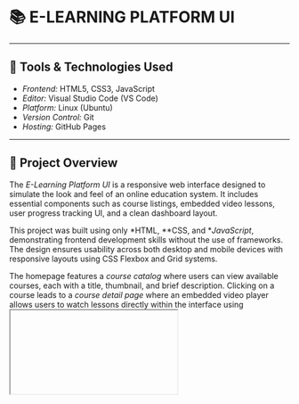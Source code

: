 # 📚 E-LEARNING PLATFORM UI

---

## 🧰 Tools & Technologies Used

- *Frontend:* HTML5, CSS3, JavaScript  
- *Editor:* Visual Studio Code (VS Code)  
- *Platform:* Linux (Ubuntu)  
- *Version Control:* Git  
- *Hosting:* GitHub Pages

---

## 📝 Project Overview

The *E-Learning Platform UI* is a responsive web interface designed to simulate the look and feel of an online education system. It includes essential components such as course listings, embedded video lessons, user progress tracking UI, and a clean dashboard layout.

This project was built using only *HTML, **CSS, and **JavaScript*, demonstrating frontend development skills without the use of frameworks. The design ensures usability across both desktop and mobile devices with responsive layouts using CSS Flexbox and Grid systems.

The homepage features a *course catalog* where users can view available courses, each with a title, thumbnail, and brief description. Clicking on a course leads to a *course detail page* where an embedded video player allows users to watch lessons directly within the interface using <iframe> (e.g., YouTube or hosted videos).

A *user progress section* displays course completion status using visually styled progress bars. These dynamically update based on JavaScript variables representing completed modules or lessons. Users can also see how many videos they’ve watched or how far they’ve advanced in a course.

The platform includes a *sidebar navigation menu, a **search bar* to filter courses, and *categories/tags* for easier content discovery. All buttons, links, and menus are styled using custom CSS and include hover animations and transitions for a modern, engaging UI.

The project structure is modular: HTML files are cleanly separated, CSS is written in external stylesheets, and all interactivity is handled in JS. The UI is fully customizable and can serve as a base for further backend integration (like adding databases or login systems in the future).

---

## 🎨 Key Features

- Responsive and modern dashboard layout  
- Course listing with thumbnails and summaries  
- Embedded video content using HTML <iframe>  
- User progress bar for course tracking  
- Category filters or search functionality (JavaScript-based)  
- Sidebar menu and header navigation  
- Fully responsive across devices

---

## 📂 Folder Structure

